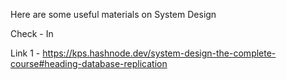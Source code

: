 Here are some useful materials on System Design

Check - In 

Link 1 - https://kps.hashnode.dev/system-design-the-complete-course#heading-database-replication
